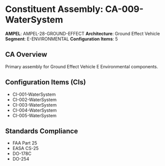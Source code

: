 # Constituent Assembly: CA-009-WaterSystem

**AMPEL**: AMPEL-28-GROUND-EFFECT
**Architecture**: Ground Effect Vehicle
**Segment**: E-ENVIRONMENTAL
**Configuration Items**: 5

## CA Overview
Primary assembly for Ground Effect Vehicle E Environmental components.

## Configuration Items (CIs)
- CI-001-WaterSystem
- CI-002-WaterSystem
- CI-003-WaterSystem
- CI-004-WaterSystem
- CI-005-WaterSystem

## Standards Compliance
- FAA Part 25
- EASA CS-25
- DO-178C
- DO-254
